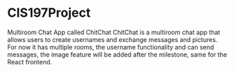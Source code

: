 # CIS197Project
Multiroom Chat App called ChitChat
ChitChat is a multiroom chat app that allows users to create usernames and exchange messages and pictures. 
For now it has multiple rooms, the username functionality and can send messages, 
the image feature will be added after the milestone, same for the React frontend. 
